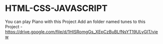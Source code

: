 # HTML-CSS-JAVASCRIPT
You can play Piano with this Project
Add an folder named tunes to this Project - https://drive.google.com/file/d/1HISRomgGs_XEpCzBuBLfNsYT19ULyGlT/view
